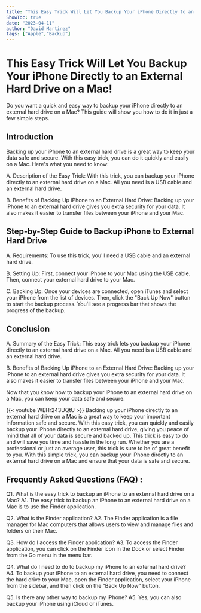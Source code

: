```yaml
---
title: "This Easy Trick Will Let You Backup Your iPhone Directly to an External Hard Drive on a Mac!"
ShowToc: true 
date: "2023-04-11"
author: "David Martinez" 
tags: ["Apple","Backup"]
---
```

# This Easy Trick Will Let You Backup Your iPhone Directly to an External Hard Drive on a Mac!

Do you want a quick and easy way to backup your iPhone directly to an external hard drive on a Mac? This guide will show you how to do it in just a few simple steps.

## Introduction 

Backing up your iPhone to an external hard drive is a great way to keep your data safe and secure. With this easy trick, you can do it quickly and easily on a Mac. Here's what you need to know: 

A. Description of the Easy Trick: With this trick, you can backup your iPhone directly to an external hard drive on a Mac. All you need is a USB cable and an external hard drive. 

B. Benefits of Backing Up iPhone to an External Hard Drive: Backing up your iPhone to an external hard drive gives you extra security for your data. It also makes it easier to transfer files between your iPhone and your Mac. 

## Step-by-Step Guide to Backup iPhone to External Hard Drive 

A. Requirements: To use this trick, you'll need a USB cable and an external hard drive. 

B. Setting Up: First, connect your iPhone to your Mac using the USB cable. Then, connect your external hard drive to your Mac. 

C. Backing Up: Once your devices are connected, open iTunes and select your iPhone from the list of devices. Then, click the "Back Up Now" button to start the backup process. You'll see a progress bar that shows the progress of the backup. 

## Conclusion 

A. Summary of the Easy Trick: This easy trick lets you backup your iPhone directly to an external hard drive on a Mac. All you need is a USB cable and an external hard drive. 

B. Benefits of Backing Up iPhone to an External Hard Drive: Backing up your iPhone to an external hard drive gives you extra security for your data. It also makes it easier to transfer files between your iPhone and your Mac. 

Now that you know how to backup your iPhone to an external hard drive on a Mac, you can keep your data safe and secure.

{{< youtube WEHr243UQtU >}} 
Backing up your iPhone directly to an external hard drive on a Mac is a great way to keep your important information safe and secure. With this easy trick, you can quickly and easily backup your iPhone directly to an external hard drive, giving you peace of mind that all of your data is secure and backed up. This trick is easy to do and will save you time and hassle in the long run. Whether you are a professional or just an average user, this trick is sure to be of great benefit to you. With this simple trick, you can backup your iPhone directly to an external hard drive on a Mac and ensure that your data is safe and secure.

## Frequently Asked Questions (FAQ) :
Q1. What is the easy trick to backup an iPhone to an external hard drive on a Mac?
A1. The easy trick to backup an iPhone to an external hard drive on a Mac is to use the Finder application. 

Q2. What is the Finder application?
A2. The Finder application is a file manager for Mac computers that allows users to view and manage files and folders on their Mac. 

Q3. How do I access the Finder application?
A3. To access the Finder application, you can click on the Finder icon in the Dock or select Finder from the Go menu in the menu bar. 

Q4. What do I need to do to backup my iPhone to an external hard drive?
A4. To backup your iPhone to an external hard drive, you need to connect the hard drive to your Mac, open the Finder application, select your iPhone from the sidebar, and then click on the “Back Up Now” button. 

Q5. Is there any other way to backup my iPhone?
A5. Yes, you can also backup your iPhone using iCloud or iTunes.



